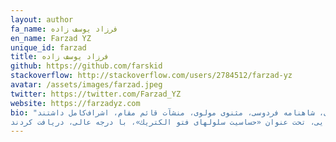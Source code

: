 ```yaml
---
layout: author
fa_name: فرزاد یوسف زاده
en_name: Farzad YZ
unique_id: farzad
title: فرزاد یوسف زاده
github: https://github.com/farskid
stackoverflow: http://stackoverflow.com/users/2784512/farzad-yz
avatar: /assets/images/farzad.jpeg
twitter: https://twitter.com/Farzad_YZ
website: https://farzadyz.com
bio: "پروفسور سید محمود حسابی‌، در سال ‌ 1281 (ه.ش)، از پدر و مادری‌ تفرشی‌، در تهران‌ زاده‌ شدند. پس‌ از سپری ‌نمودن‌ چهار سال‌، از دوران‌ كودكی‌ در تهران‌، به‌ همراه‌ خانواده‌ (پدر، مادر و برادر)، عازم‌ شامات‌ گردیدند. در هفت سالگی‌، تحصیلات‌ ابتدایی‌ خود را، در بیروت‌، با تنگدستی‌ و مرارت‌های‌ دور از وطن‌، در مدرسه‌ كشیش‌های‌فرانسوی‌، آغاز كردند، و هم‏زمان‌، توسط‌ مادر فداكار، متدین‌ و فاضله‌ خود (خانم‌ گوهرشاد حسابی)، تحت‌ آموزش‌ تعلیمات‌ مذهبی‌ و ادبیات‌ فارسی، قرار گرفتند. استاد، قرآن‌ كریم‌ را، حفظ‌ و به‌ آن‌ اعتقادی‌ ژرف‌ داشتن. دیوان‌حافظ‌ را، نیز از بر داشته‌، و به‌ بوستان‌ و گلستان‌ سعدی، شاهنامه‌ فردوسی‌، مثنوی‌ مولوی‌، منشآت‌ قائم‌ مقام‌، اشراف‌كامل‌ داشتند.
شروع‌ تحصیلات‌ متوسطه‌ ایشان‌، مصادف‌ با آغاز جنگ‌ جهانی‌ اول‌، و تعطیلی‌ مدارس‌ فرانسوی‌ زبان ‌بیروت‌ بود. از این‌ رو، پس‌ از دو سال‌ تحصیل‌، در منزل‌، برای‌ ادامه‌، به‌ كالج‌ آمریكایی‌ بیروت‌ رفتند، و در سن‌ هفده‌سالگی‌، لیسانس‌ ادبیات‌، در نوزده‌ سالگی‌ لیسانس‌ بیولوژی‌، و پس‌ از آن‌، مدرك‌ مهندسی‌ راه‌ و ساختمان‌ را، اخذ نمودند. در آن‌ زمان‌، با نقشه‌كشی‌ و راه‏سازی‌، به‌ امرار معاش‌ خانواده‌، کمك‌ می‌كردند. استاد، همچنین‌، در رشته‌های‌ پزشكی‌، ریاضیات‌ و ستاره‌شناسی‌، به‌ تحصیلات‌ آكادمیك‌ پرداختند. شركت‌ راه‏سازی‌ فرانسوی‌، كه ‌استاد در آن‌، مشغول‌ به كار بودند، به پاس‌ قدردانی‌ از زحماتشان‌، ایشان‌ را، برای‌ ادامه‌ تحصیل‌، به‌ كشور فرانسه‌ اعزام‌كرد، و بدین‌ ترتیب، در سال‌ 1924 (م) به‌ مدرسه‌ عالی‌ برق‌ پاریس‌ وارد، و در سال ‌ 1925 (م) فارغ‌التحصیل‌ شدند. هم‏زمان‌ با تحصیل‌ در رشته‌ معدن‌، در راه‌آهن‌ برقی‌ فرانسه‌، مشغول‌ به‌ كار گردیدند، و پس‌ از پایان‌ تحصیل‌ در این ‌رشته، كار خود را، در معادن‌ آهن‌ شمال‌ فرانسه‌، ومعادن‌ زغال‌ سنگ‌ ایالت‌ «سار» آغاز كردند. سپس، به دلیل‌ وجود روحیه‌ علمی‌، به‌ تحصیل‌ و تحقیق‌، در دانشگاه‌ سوربن‌، در رشته‌ فیزیك‌ پرداختند، و در سال‌ 1927 (م)، در سن‌ بیست‌ و پنج‌ سالگی، دانش‏نامه‌ دكترای‌ فیزیك‌ خود را با ارایه‌ رساله یی، تحت‌ عنوان‌ «حساسیت‌ سلول‏های ‌فتو الكتریك»، با درجه‌ عالی‌، دریافت‌ كردند."
---
```

